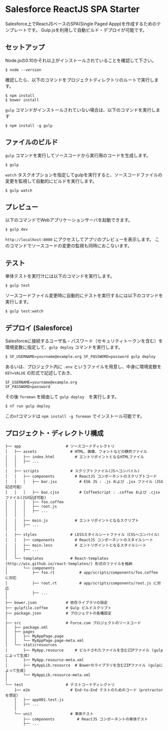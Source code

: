 # Salesforce ReactJS SPA Starter

Salesforce上でReactJSベースのSPA(Single Paged Appp)を作成するためのテンプレートです。
Gulp.jsを利用して自動ビルド・デプロイが可能です。

## セットアップ

Node.jsの0.10かそれ以上がインストールされていることを確認して下さい。

```
$ node --version
```

確認したら、以下のコマンドをプロジェクトディレクトリのルートで実行します。

```
$ npm install
$ bower install
```

`gulp` コマンドがインストールされていない場合は、以下のコマンドを実行します

```
$ npm install -g gulp
```

## ファイルのビルド

`gulp` コマンドを実行してソースコードから実行用のコードを生成します。

```
$ gulp
```

`watch` タスクオプションを指定してgulpを実行すると、ソースコードファイルの変更を監視して自動的にビルドを実行します。

```
$ gulp watch
```

## プレビュー

以下のコマンドでWebアプリケーションサーバを起動できます。

```
$ gulp dev
```

`http://localhost:8000` にアクセスしてアプリのプレビューを表示します。
このコマンドでソースコードの変更の監視も同時におこないます。


## テスト

単体テストを実行汁には以下のコマンドを実行します。

```
$ gulp test
```

ソースコードファイル変更時に自動的にテストを実行するには以下のコマンドを実行します。

```
$ gulp test:watch
```


## デプロイ (Salesforce)

Salesforceに接続するユーザ名・パスワード（セキュリティトークンを含む）を環境変数に指定して、`gulp deploy` コマンドを実行します。

```
$ SF_USERNAME=yourname@example.org SF_PASSWORD=password gulp deploy
```

あるいは、プロジェクト内に `.env` というファイルを用意し、中身に環境変数を `KEY=VALUE` の形式で記述しておき、

```
SF_USERNAME=yourname@example.org
SF_PASSWORD=password
```

その後 `foreman` を経由して `gulp deploy`　を実行します。

```
$ nf run gulp deploy
```

この`nf`コマンドは `npm install -g foreman` でインストール可能です。


## プロジェクト・ディレクトリ構成

```
├── app                    # ソースコードディレクトリ
│   ├── assets               # HTML、画像、フォントなどの静的ファイル
│   │   ├── index.html         # エントリポイントとなるHTMLファイル
│   │   ├── ...
│   │
│   ├── scripts              # スクリプトファイル(JSへコンパイル)
│   │   ├── components         # ReactJS コンポーネントのスクリプトコード
│   │   │   ├── bar.jsx          # ES6 JS : .js および .jsx ファイル（JSX記述可能）
│   │   │   ├── baz.cjsx         # CoffeeScript : .coffee および .cjsx ファイル(JSX記述可能)
│   │   │   ├── foo.coffee
│   │   │   ├── root.js
│   │   │   ├── ...
│   │   │ 
│   │   ├── main.js            # エントリポイントとなるスクリプト
│   │   ├── ...
│   │
│   ├── styles               # LESSスタイルシートファイル（CSSへコンパイル）
│   │   ├── components         # ReactJS コンポーネントのスタイルシート
│   │   ├── main.less          # エントリポイントとなるスタイルシート
│   │   ├── ...
│   │
│   └── templates            # React-templates (http://wix.github.io/react-templates/) 形式のファイルを格納
│       └── components         
│           ├── foo.rt           # app/scripts/components/foo.coffee に対応
│           ├── root.rt          # app/scripts/components/root.js に対応
│           ├── ...
│
├── bower.json             # 依存ライブラリの設定
├── gulpfile.coffee        # Gulp ビルドスクリプト
├── package.json           # プロジェクトの各種設定
│
├── src                    # Force.com プロジェクトのソースコード
│   ├── package.xml
│   ├── pages
│   │   ├── MyAppPage.page
│   │   └── MyAppPage.page-meta.xml
│   └── staticresources
│       ├── MyApp.resource     # ビルドされたファイルを含むZIPファイル (gulpによって生成)
│       ├── MyApp.resource-meta.xml
│       ├── MyAppLib.resource  # Bowerのライブラリを含むZIPファイル (gulpによって生成)
│       └── MyAppLib.resource-meta.xml
│
└── test                   # テストコードディレクトリ
    ├── e2e                  # End-to-End テストのためのコード（protractorを想定）
    │   ├── app001.test.js
    │   ├── ...
    │
    └── unit                 # 単体テスト
        ├── components          # ReactJS コンポーネントの単体テスト
        ├── ...
```

